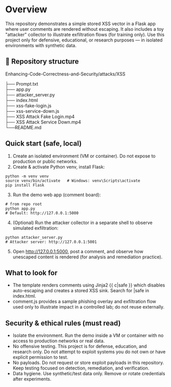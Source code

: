 # Overview
This repository demonstrates a simple stored XSS vector in a Flask app where user comments are rendered without escaping. It also includes a toy "attacker" collector to illustrate exfiltration flows (for training only). Use this project only for defensive, educational, or research purposes — in isolated environments with synthetic data.

## 📁 Repository structure
Enhancing-Code-Correctness-and-Security/attacks/XSS

├── Prompt.txt <br>
├── app.py  <br>
├── attacker_server.py  <br>
├── index.html <br>
├── xss-fake-login.js <br>
├── xss-service-down.js <br>
├── XSS Attack Fake Login.mp4 <br>
├── XSS Attack Service Down.mp4 <br>
└──README.md        

## Quick start (safe, local)

1) Create an isolated environment (VM or container). Do not expose to production or public networks.
2) Create & activate Python venv, install Flask:
```
python -m venv venv
source venv/bin/activate   # Windows: venv\Scripts\activate
pip install Flask
```
3) Run the demo web app (comment board):
```
# from repo root
python app.py
# Default: http://127.0.0.1:5000

```
4) (Optional) Run the attacker collector in a separate shell to observe simulated exfiltration:
```
python attacker_server.py
# Attacker server: http://127.0.0.1:5001
```
5) Open http://127.0.0.1:5000, post a comment, and observe how unescaped content is rendered (for analysis and remediation practice). 
   
## What to look for
- The template renders comments using Jinja2 {{ c|safe }} which disables auto-escaping and creates a stored XSS sink. Search for |safe in index.html. 
- comment.js provides a sample phishing overlay and exfiltration flow used only to illustrate impact in a controlled lab; do not reuse externally. 
## Security & ethical rules (must read)
- Isolate the environment. Run the demo inside a VM or container with no access to production networks or real data.
- No offensive testing. This project is for defense, education, and research only. Do not attempt to exploit systems you do not own or have explicit permission to test.
- No payloads. Do not request or store exploit payloads in this repository. Keep testing focused on detection, remediation, and verification.
- Data hygiene. Use synthetic/test data only. Remove or rotate credentials after experiments.

